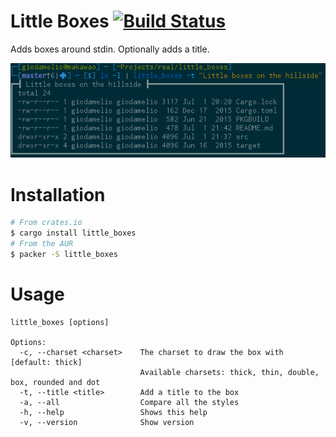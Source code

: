 # Little Boxes [![Build Status](https://travis-ci.org/giodamelio/little_boxes.svg?branch=master)](https://travis-ci.org/giodamelio/little_boxes)

Adds boxes around stdin. Optionally adds a title.

![preview](preview.png)

# Installation

```sh
# From crates.io
$ cargo install little_boxes
# From the AUR
$ packer -S little_boxes
```

# Usage

```
little_boxes [options]

Options:
  -c, --charset <charset>    The charset to draw the box with [default: thick]
                             Available charsets: thick, thin, double, box, rounded and dot
  -t, --title <title>        Add a title to the box
  -a, --all                  Compare all the styles
  -h, --help                 Shows this help
  -v, --version              Show version
```
